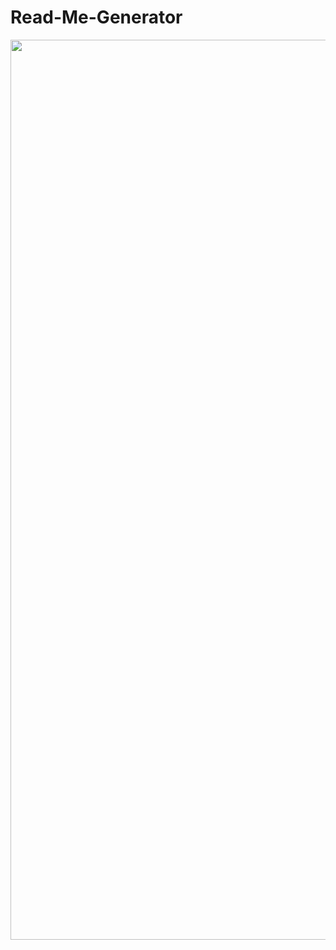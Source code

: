 # Read-Me-Generator

<img width="1440" src="https://user-images.githubusercontent.com/110849715/191162801-4c49d6ef-3e31-4dc2-8ac2-0a17137140b1.png">
